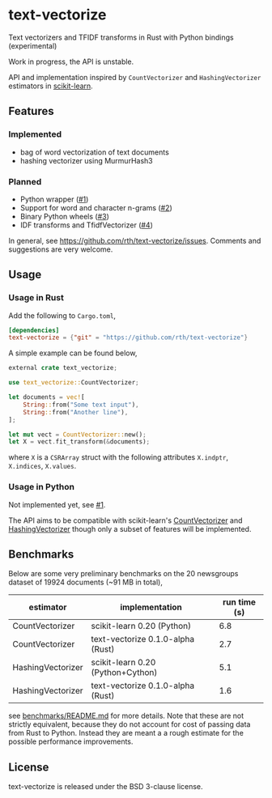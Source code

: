 # text-vectorize

Text vectorizers and TFIDF transforms in Rust with Python bindings (experimental)

Work in progress, the API is unstable.

API and implementation inspired by `CountVectorizer` and `HashingVectorizer`
estimators in [scikit-learn](https://scikit-learn.org/).

## Features

### Implemented

 - bag of word vectorization of text documents
 - hashing vectorizer using MurmurHash3

### Planned

 - Python wrapper ([#1](https://github.com/rth/text-vectorize/pull/1))
 - Support for word and character n-grams ([#2](https://github.com/rth/text-vectorize/issues/2))
 - Binary Python wheels ([#3](https://github.com/rth/text-vectorize/issues/3<Paste>))
 - IDF transforms and TfidfVectorizer ([#4](https://github.com/rth/text-vectorize/issues/4))

In general, see https://github.com/rth/text-vectorize/issues. Comments and suggestions are very welcome.


## Usage

### Usage in Rust

Add the following to `Cargo.toml`,
```toml
[dependencies]
text-vectorize = {"git" = "https://github.com/rth/text-vectorize"}
``` 
A simple example can be found below,
```rust
external crate text_vectorize;

use text_vectorize::CountVectorizer;

let documents = vec![
    String::from("Some text input"),
    String::from("Another line"),
];

let mut vect = CountVectorizer::new();
let X = vect.fit_transform(&documents);
```
where `X` is a `CSRArray` struct with the following attributes
`X.indptr`, `X.indices`, `X.values`.

### Usage in Python

Not implemented yet, see [#1](https://github.com/rth/text-vectorize/pull/1).

The API aims to be compatible with scikit-learn's
[CountVectorizer](https://scikit-learn.org/stable/modules/generated/sklearn.feature_extraction.text.CountVectorizer.html)
and [HashingVectorizer](https://scikit-learn.org/stable/modules/generated/sklearn.feature_extraction.text.HashingVectorizer.html) 
though only a subset of features will be implemented.


## Benchmarks

Below are some very preliminary benchmarks on the 20 newsgroups dataset of 19924 documents (~91 MB in total),

| estimator         | implementation                    | run time (s) |
|-------------------|-----------------------------------|--------------|
| CountVectorizer   | scikit-learn 0.20 (Python)        | 6.8          |
| CountVectorizer   | text-vectorize 0.1.0-alpha (Rust) | 2.7          |
| HashingVectorizer | scikit-learn 0.20 (Python+Cython) | 5.1          |
| HashingVectorizer | text-vectorize 0.1.0-alpha (Rust) | 1.6          |

see [benchmarks/README.md](./benchmarks/README.md) for more details.
Note that these are not strictly equivalent, because
they do not account for cost of passing data from Rust to Python. Instead they are meant a
a rough estimate for the possible performance improvements.


## License

text-vectorize is released under the BSD 3-clause license.
